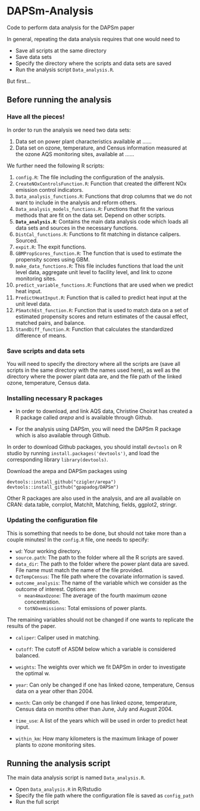 # DAPSm-Analysis
Code to perform data analysis for the DAPSm paper

In general, repeating the data analysis requires that one would need to 

- Save all scripts at the same directory
- Save data sets
- Specify the directory where the scripts and data sets are saved
- Run the analysis script ```Data_analysis.R```.

But first...


## Before running the analysis

### Have all the pieces!

In order to run the analysis we need two data sets:

1. Data set on power plant characteristics available at ......
2. Data set on ozone, temperature, and Census information measured at the ozone AQS monitoring sites, available at ......

We further need the following R scripts:

1. ```config.R```: The file including the configuration of the analysis.
1. ```CreateNOxControlsFunction.R```: Function that created the different NOx emission control indicators.
1. ```Data_analysis_functions.R```: Functions that drop columns that we do not want to include in the analysis and reform others.
1. ```Data_analysis_models_functions.R```: Functions that fit the various methods that are fit on the data set. Depend on other scripts.
1. **```Data_analysis.R```**: Contains the main data analysis code which loads all data sets and sources in the necessary functions.
1. ```DistCal_functions.R```: Functions to fit matching in distance calipers. Sourced.
1. ```expit.R```: The expit functions.
1. ```GBMPropScores_function.R```: The function that is used to estimate the propensity scores using GBM.
1. ```make_data_functions.R```: This file includes functions that load the unit level data, aggregate unit level to facility level, and link to ozone monitoring sites.
1. ```predict_variable_functions.R```: Functions that are used when we predict heat input.
1. ```PredictHeatInput.R```: Function that is called to predict heat input at the unit level data.
1. ```PSmatchEst_function.R```: Function that is used to match data on a set of estimated propensity scores and return estimates of the causal effect, matched pairs, and balance.
1. ```StandDiff_function.R```: Function that calculates the standardized difference of means.


### Save scripts and data sets

You will need to specify the directory where all the scripts are (save all scripts in the same directory with the names used here), as well as the directory where the power plant data are, and the file path of the linked ozone, temperature, Census data.

### Installing necessary R packages

- In order to download, and link AQS data, Christine Choirat has created a R package called *arepa* and is available through Github.

- For the analysis using DAPSm, you will need the DAPSm R package which is also available through Github.

In order to download Github packages, you should install ```devtools``` on R studio by running ```install.packages('devtools')```, and load the corresponding library ```library(devtools)```.

Download the arepa and DAPSm packages using

```
devtools::install_github("czigler/arepa")
devtools::install_github("gpapadog/DAPSm")
```

Other R packages are also used in the analysis, and are all available on CRAN:
data.table, corrplot, MatchIt, Matching, fields, ggplot2, stringr.


### Updating the configuration file

This is something that needs to be done, but should not take more than a couple minutes! In the ```config.R``` file, one needs to specify:

- ```wd```: Your working directory.
- ```source.path```: The path to the folder where all the R scripts are saved.
- ```data_dir```: The path to the folder where the power plant data are saved. File name must match the name of the file provided.
- ```OzTempCensus```: The file path where the covariate information is saved.
- ```outcome_analysis```: The name of the variable which we consider as the outcome of interest. Options are:
    - ```mean4maxOzone```: The average of the fourth maximum ozone concentration.
    - ```totNOxemissions```: Total emissions of power plants.

The remaining variables should not be changed if one wants to replicate the results of the paper.

- ```caliper```: Caliper used in matching.
- ```cutoff```: The cutoff of ASDM below which a variable is considered balanced.
- ```weights```: The weights over which we fit DAPSm in order to investigate the optimal w.

- ```year```: Can only be changed if one has linked ozone, temperature, Census data on a year other than 2004.
- ```month```: Can only be changed if one has linked ozone, temperature, Census data on months other than June, July and August 2004.
- ```time_use```: A list of the years which will be used in order to predict heat input.
- ```within_km```: How many kilometers is the maximum linkage of power plants to ozone monitoring sites.


## Running the analysis script
The main data analysis script is named ```Data_analysis.R```.

- Open ```Data_analysis.R``` in R/Rstudio
- Specify the file path where the configuration file is saved as ```config_path```
- Run the full script